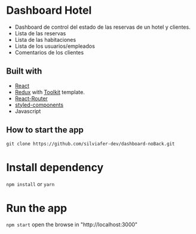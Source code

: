 # Dashboard Hotel

- Dashboard de control del estado de las reservas de un hotel y clientes.
- Lista de las reservas
- Lista de las habitaciones
- Lista de los usuarios/empleados
- Comentarios de los clientes

## Built with

- [React](https://github.com/facebook/create-react-app)
- [Redux](https://redux.js.org/) with [Toolkit](https://redux-toolkit.js.org/) template.
- [React-Router](https://v5.reactrouter.com/web/guides/quick-start)
- [styled-components](https://styled-components.com/)
- Javascript

## How to start the app

`git clone https://github.com/silviafer-dev/dashboard-noBack.git`

# Install dependency

`npm install` or `yarn`

# Run the app

`npm start` open the browse in "http://localhost:3000"
